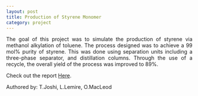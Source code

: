 ```yaml
---
layout: post
title: Production of Styrene Monomer
category: project
---
```


<p align="justify">The goal of this project was to simulate the production of styrene via methanol alkylation of toluene. The process designed was to achieve a 99 mol% purity of styrene. This was done using separation units including a three-phase separator, and distillation columns. Through the use of a recycle, the overall yield of the process was improved to 89%.</p>

<p align="justify">Check out the report <a href="https://drive.google.com/file/d/0BxFShUyVe18eZlExbm91Vy1OcUE/view?usp=sharing">Here</a>.</p>

<p align="justify">Authored by: T.Joshi, L.Lemire, O.MacLeod</p>

